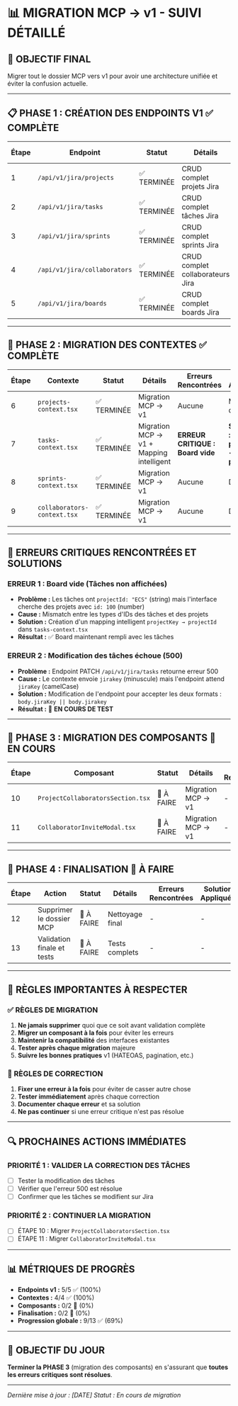 # 📊 MIGRATION MCP → v1 - SUIVI DÉTAILLÉ

## 🎯 **OBJECTIF FINAL**
Migrer tout le dossier MCP vers v1 pour avoir une architecture unifiée et éviter la confusion actuelle.

---

## 📋 **PHASE 1 : CRÉATION DES ENDPOINTS V1** ✅ **COMPLÈTE**

| Étape | Endpoint | Statut | Détails | Erreurs Rencontrées | Solutions Appliquées |
|-------|----------|---------|---------|---------------------|----------------------|
| 1 | `/api/v1/jira/projects` | ✅ TERMINÉE | CRUD complet projets Jira | Aucune | Création directe |
| 2 | `/api/v1/jira/tasks` | ✅ TERMINÉE | CRUD complet tâches Jira | Aucune | Création directe |
| 3 | `/api/v1/jira/sprints` | ✅ TERMINÉE | CRUD complet sprints Jira | Aucune | Création directe |
| 4 | `/api/v1/jira/collaborators` | ✅ TERMINÉE | CRUD complet collaborateurs Jira | Aucune | Création directe |
| 5 | `/api/v1/jira/boards` | ✅ TERMINÉE | CRUD complet boards Jira | Aucune | Création directe |

---

## 🔄 **PHASE 2 : MIGRATION DES CONTEXTES** ✅ **COMPLÈTE**

| Étape | Contexte | Statut | Détails | Erreurs Rencontrées | Solutions Appliquées |
|-------|----------|---------|---------|---------------------|----------------------|
| 6 | `projects-context.tsx` | ✅ TERMINÉE | Migration MCP → v1 | Aucune | Migration directe |
| 7 | `tasks-context.tsx` | ✅ TERMINÉE | Migration MCP → v1 + Mapping intelligent | **ERREUR CRITIQUE : Board vide** | **SOLUTION : Mapping projectKey → projectId** |
| 8 | `sprints-context.tsx` | ✅ TERMINÉE | Migration MCP → v1 | Aucune | Déjà migré |
| 9 | `collaborators-context.tsx` | ✅ TERMINÉE | Migration MCP → v1 | Aucune | Déjà migré |

---

## 🚨 **ERREURS CRITIQUES RENCONTRÉES ET SOLUTIONS**

### **ERREUR 1 : Board vide (Tâches non affichées)**
- **Problème :** Les tâches ont `projectId: "ECS"` (string) mais l'interface cherche des projets avec `id: 100` (number)
- **Cause :** Mismatch entre les types d'IDs des tâches et des projets
- **Solution :** Création d'un mapping intelligent `projectKey → projectId` dans `tasks-context.tsx`
- **Résultat :** ✅ Board maintenant rempli avec les tâches

### **ERREUR 2 : Modification des tâches échoue (500)**
- **Problème :** Endpoint PATCH `/api/v1/jira/tasks` retourne erreur 500
- **Cause :** Le contexte envoie `jirakey` (minuscule) mais l'endpoint attend `jiraKey` (camelCase)
- **Solution :** Modification de l'endpoint pour accepter les deux formats : `body.jiraKey || body.jirakey`
- **Résultat :** 🔄 **EN COURS DE TEST**

---

## 🔄 **PHASE 3 : MIGRATION DES COMPOSANTS** 🔄 **EN COURS**

| Étape | Composant | Statut | Détails | Erreurs Rencontrées | Solutions Appliquées |
|-------|-----------|---------|---------|---------------------|----------------------|
| 10 | `ProjectCollaboratorsSection.tsx` | 🔄 À FAIRE | Migration MCP → v1 | - | - |
| 11 | `CollaboratorInviteModal.tsx` | 🔄 À FAIRE | Migration MCP → v1 | - | - |

---

## 🚀 **PHASE 4 : FINALISATION** 🔄 **À FAIRE**

| Étape | Action | Statut | Détails | Erreurs Rencontrées | Solutions Appliquées |
|-------|--------|---------|---------|---------------------|----------------------|
| 12 | Supprimer le dossier MCP | 🔄 À FAIRE | Nettoyage final | - | - |
| 13 | Validation finale et tests | 🔄 À FAIRE | Tests complets | - | - |

---

## 📝 **RÈGLES IMPORTANTES À RESPECTER**

### **✅ RÈGLES DE MIGRATION**
1. **Ne jamais supprimer** quoi que ce soit avant validation complète
2. **Migrer un composant à la fois** pour éviter les erreurs
3. **Maintenir la compatibilité** des interfaces existantes
4. **Tester après chaque migration** majeure
5. **Suivre les bonnes pratiques** v1 (HATEOAS, pagination, etc.)

### **🚨 RÈGLES DE CORRECTION**
1. **Fixer une erreur à la fois** pour éviter de casser autre chose
2. **Tester immédiatement** après chaque correction
3. **Documenter chaque erreur** et sa solution
4. **Ne pas continuer** si une erreur critique n'est pas résolue

---

## 🔍 **PROCHAINES ACTIONS IMMÉDIATES**

### **PRIORITÉ 1 : VALIDER LA CORRECTION DES TÂCHES**
- [ ] Tester la modification des tâches
- [ ] Vérifier que l'erreur 500 est résolue
- [ ] Confirmer que les tâches se modifient sur Jira

### **PRIORITÉ 2 : CONTINUER LA MIGRATION**
- [ ] ÉTAPE 10 : Migrer `ProjectCollaboratorsSection.tsx`
- [ ] ÉTAPE 11 : Migrer `CollaboratorInviteModal.tsx`

---

## 📊 **MÉTRIQUES DE PROGRÈS**

- **Endpoints v1 :** 5/5 ✅ (100%)
- **Contextes :** 4/4 ✅ (100%)
- **Composants :** 0/2 🔄 (0%)
- **Finalisation :** 0/2 🔄 (0%)
- **Progression globale :** 9/13 ✅ (69%)

---

## 🎯 **OBJECTIF DU JOUR**

**Terminer la PHASE 3** (migration des composants) en s'assurant que **toutes les erreurs critiques sont résolues**.

---

*Dernière mise à jour : [DATE]*
*Statut : En cours de migration*


